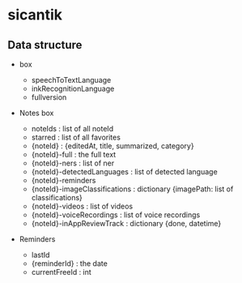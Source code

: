 # sicantik

## Data structure

* box
  * speechToTextLanguage
  * inkRecognitionLanguage
  * fullversion

* Notes box
  * noteIds : list of all noteId
  * starred : list of all favorites
  * {noteId} : {editedAt, title, summarized, category}
  * {noteId}-full : the full text
  * {noteId}-ners : list of ner
  * {noteId}-detectedLanguages : list of detected language
  * {noteId}-reminders
  * {noteId}-imageClassifications : dictionary {imagePath: list of classifications}
  * {noteId}-videos : list of videos
  * {noteId}-voiceRecordings : list of voice recordings
  * {noteId}-inAppReviewTrack : dictionary {done, datetime}

* Reminders
  * lastId
  * {reminderId} : the date
  * currentFreeId : int
